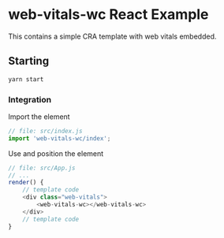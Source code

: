 # web-vitals-wc React Example
This contains a simple CRA template with web vitals embedded.

## Starting
```bash
yarn start
```

### Integration
Import the element
```javascript
// file: src/index.js
import 'web-vitals-wc/index';
```

Use and position the element
```javascript
// file: src/App.js
// ...
render() {
    // template code
    <div class="web-vitals">
        <web-vitals-wc></web-vitals-wc>
    </div>
    // template code
}
```